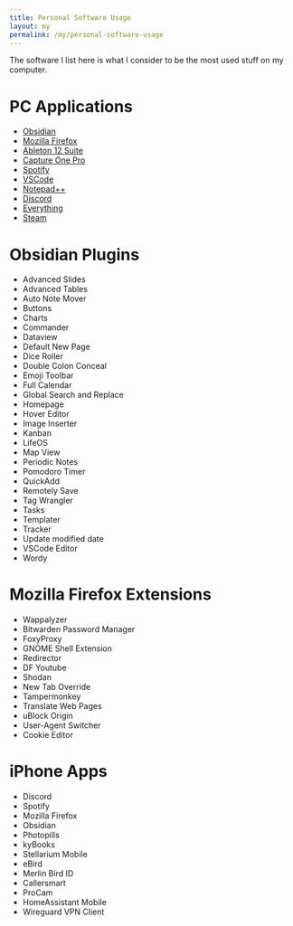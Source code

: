 ```yaml
---
title: Personal Software Usage
layout: my
permalink: /my/personal-software-usage
---
```

The software I list here is what I consider to be the most used stuff on my computer.

# PC Applications
- [Obsidian](https://obsidian.md/)
- [Mozilla Firefox](https://www.mozilla.org/en-US/firefox/)
- [Ableton 12 Suite](https://www.ableton.com/en/shop/)
- [Capture One Pro](https://www.captureone.com/en/products/capture-one-pro)
- [Spotify](https://open.spotify.com/)
- [VSCode](https://code.visualstudio.com/)
- [Notepad++](https://notepad-plus-plus.org/)
- [Discord](https://discord.com/)
- [Everything](https://www.voidtools.com/)
- [Steam](https://steamcommunity.com/)

# Obsidian Plugins
- Advanced Slides
- Advanced Tables
- Auto Note Mover
- Buttons
- Charts
- Commander
- Dataview
- Default New Page
- Dice Roller
- Double Colon Conceal
- Emoji Toolbar
- Full Calendar
- Global Search and Replace
- Homepage
- Hover Editor
- Image Inserter
- Kanban
- LifeOS
- Map View
- Periodic Notes
- Pomodoro Timer
- QuickAdd
- Remotely Save
- Tag Wrangler
- Tasks
- Templater
- Tracker
- Update modified date
- VSCode Editor
- Wordy

# Mozilla Firefox Extensions
- Wappalyzer
- Bitwarden Password Manager
- FoxyProxy
- GNOME Shell Extension
- Redirector
- DF Youtube
- Shodan
- New Tab Override
- Tampermonkey
- Translate Web Pages
- uBlock Origin
- User-Agent Switcher
- Cookie Editor

# iPhone Apps
- Discord
- Spotify
- Mozilla Firefox
- Obsidian
- Photopills
- kyBooks
- Stellarium Mobile
- eBird
- Merlin Bird ID
- Callersmart
- ProCam
- HomeAssistant Mobile
- Wireguard VPN Client